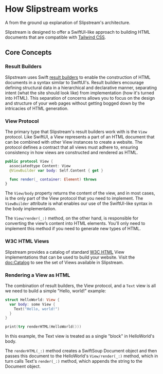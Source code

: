 # How Slipstream works

A from the ground up explanation of Slipstream's architecture.

Slipstream is designed to offer a SwiftUI-like approach to building HTML documents
that are compatible with [Tailwind CSS](http://tailwindcss.com).

## Core Concepts

### Result Builders

Slipstream uses Swift [result builders](https://github.com/swiftlang/swift-evolution/blob/main/proposals/0289-result-builders.md)
to enable the construction of HTML documents in a syntax similar to SwiftUI's.
Result builders encourage defining structural data in a hierarchical and declarative
manner, separating intent (what the site should look like) from implementation (how
it's turned into HTML). This separation of concerns allows you to focus on the
design and structure of your web pages without getting bogged down by the
intricacies of HTML generation.

### View Protocol

The primary type that Slipstream's result builders work with is the ``View`` protocol.
Like SwiftUI, a View represents a part of an HTML document that can be combined
with other View instances to create a website. The protocol defines a contract
that all views must adhere to, ensuring consistency in how views are constructed and
rendered as HTML.

```swift
public protocol View {
  associatedtype Content: View
  @ViewBuilder var body: Self.Content { get }

  func render(_ container: Element) throws
}
```

The ``View/body`` property returns the content of the view, and in most cases, is
the only part of the View protocol that you need to implement. The ``ViewBuilder``
attribute is what enables our use of the SwiftUI-like syntax in the body implementation.

The ``View/render(_:)`` method, on the other hand, is responsible for converting the
view’s content into HTML elements. You'll only need to implement this method if you
need to generate new types of HTML.

### W3C HTML Views

Slipstream provides a catalog of standard [W3C HTML](https://html.spec.whatwg.org/multipage/)
View implementations that can be used to build your website. Visit the <doc:Catalog> to
see the set of Views available in Slipstream.

### Rendering a View as HTML

The combination of result builders, the View protocol, and a ``Text`` view is all we
need to build a simple "Hello, world!" example:

```swift
struct HelloWorld: View {
  var body: some View {
    Text("Hello, world!")
  }
}

print(try renderHTML(HelloWorld()))
```

In this example, the Text view is treated as a single "block" in HelloWorld's body.

The ``renderHTML(_:)`` method creates a SwiftSoup Document object and then passes this
document to the HelloWorld's ``View/render(_:)`` method, which in turn calls Text's
`render(_:)` method, which appends the string to the Document object.

